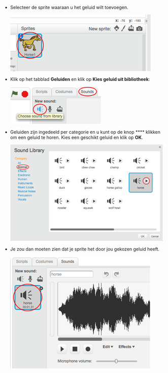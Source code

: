 + Selecteer de sprite waaraan u het geluid wilt toevoegen.
    
    ![screenshot](images/sprite-select.png)

+ Klik op het tabblad **Geluiden** en klik op **Kies geluid uit bibliotheek**:
    
    ![screenshot](images/import-sound.png)

+ Geluiden zijn ingedeeld per categorie en u kunt op de knop **** klikken om een ​​geluid te horen. Kies een geschikt geluid en klik op **OK**.
    
    ![screenshot](images/choose-sound.png)

+ Je zou dan moeten zien dat je sprite het door jou gekozen geluid heeft.
    
    ![screenshot](images/sound-imported.png)
